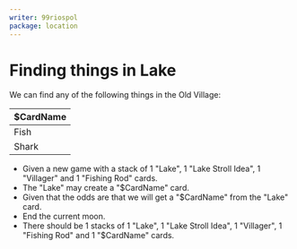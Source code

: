 ```yaml
---
writer: 99riospol
package: location
---
```


# Finding things in Lake

We can find any of the following things in the Old Village:

| $CardName |
|-----------|
| Fish      |
| Shark     |

 * Given a new game with a stack of 1 "Lake", 1 "Lake Stroll Idea", 1 "Villager" and 1 "Fishing Rod" cards.
 * The "Lake" may create a "$CardName" card.
 * Given that the odds are that we will get a "$CardName" from the "Lake" card.
 * End the current moon.
 * There should be 1 stacks of 1 "Lake", 1 "Lake Stroll Idea", 1 "Villager", 1 "Fishing Rod" and 1 "$CardName" cards.
